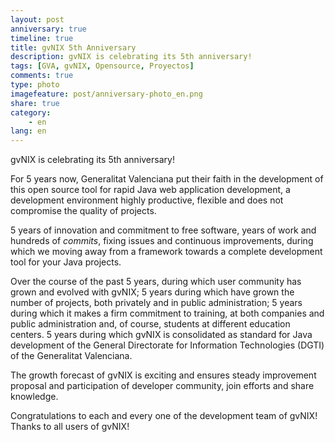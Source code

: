 ```yaml
---
layout: post
anniversary: true
timeline: true
title: gvNIX 5th Anniversary
description: gvNIX is celebrating its 5th anniversary!
tags: [GVA, gvNIX, Opensource, Proyectos]
comments: true
type: photo
imagefeature: post/anniversary-photo_en.png
share: true
category:
    - en
lang: en
---
```


gvNIX is celebrating its 5th anniversary!

For 5 years now, Generalitat Valenciana put their faith in the development of this
open source tool for rapid Java web application development,
a development environment highly productive, flexible and does not compromise
the quality of projects.

5 years of innovation and commitment to free software,
years of work and hundreds of _commits_,
fixing issues and continuous improvements,
during which we moving away from a framework
towards a complete development tool for your Java projects.

Over the course of the past 5 years, during which user community has grown and evolved with gvNIX;
5 years during which have grown the number of projects, both privately and in public administration;
5 years during which it makes a firm commitment to training,
at both companies and public administration and, of course, students at different education centers.
5 years during which gvNIX is consolidated as standard for Java development of
the General Directorate for Information Technologies (DGTI) of the Generalitat Valenciana.

The growth forecast of gvNIX is exciting and
ensures steady improvement proposal
and participation of developer community,
join efforts and share knowledge.

Congratulations to each and every one of the development team of gvNIX!
Thanks to all users of gvNIX!

